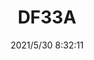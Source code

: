 ﻿---
layout: post 
title: DF33A
tags: HR DF33
categories: housing-terminal
overview: 
series: 
part_number: 0506-1
thumb_img: 
image: static/202105/506-20210530.jpg
date: 2021/5/30 8:32:11
---



